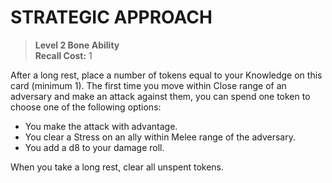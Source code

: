 ﻿# STRATEGIC APPROACH

> **Level 2 Bone Ability**  
> **Recall Cost:** 1

After a long rest, place a number of tokens equal to your Knowledge on this card (minimum 1). The first time you move within Close range of an adversary and make an attack against them, you can spend one token to choose one of the following options:

- You make the attack with advantage.
- You clear a Stress on an ally within Melee range of the adversary.
- You add a d8 to your damage roll.

When you take a long rest, clear all unspent tokens.

